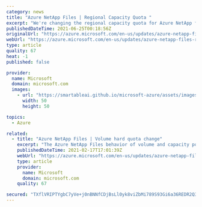 ```yaml
---
category: news
title: "Azure NetApp Files | Regional Capacity Quota "
excerpt: "We're changing the regional capacity quota for Azure NetApp files at no additional cost to you."
publishedDateTime: 2021-06-25T00:18:56Z
originalUrl: "https://azure.microsoft.com/en-us/updates/azure-netapp-files-regional-capacity-quota/"
webUrl: "https://azure.microsoft.com/en-us/updates/azure-netapp-files-regional-capacity-quota/"
type: article
quality: 67
heat: -1
published: false

provider:
  name: Microsoft
  domain: microsoft.com
  images:
    - url: "https://smartableai.github.io/microsoft-azure/assets/images/organizations/microsoft.com-50x50.jpg"
      width: 50
      height: 50

topics:
  - Azure

related:
  - title: "Azure NetApp Files | Volume hard quota change"
    excerpt: "The Azure NetApp Files behavior of volume and capacity pool provisioning will change to a manual and controllable mechanism beginning March 15th, 2021. This means that application users will have more control over provisioned capacity pool space and associated cost. "
    publishedDateTime: 2021-02-17T17:01:39Z
    webUrl: "https://azure.microsoft.com/en-us/updates/azure-netapp-files-volume-hard-quota-change/"
    type: article
    provider:
      name: Microsoft
      domain: microsoft.com
    quality: 67

secured: "TXflVRIPTYgbC7yVe+j0nBNNfCDjBsLl0yk8viZbMi789S93Gi6a36REDR2Q32S6eYiskMYWgciN38ywba9+cRY1Hf5hMLjXmz3GXfPcvL3N7obbkjmNbKIJqy4MTJRZO9F+wtdc/u9zOyFKwLYCQfto2uIOdbx4GGVPHVeLibSHYyIc8J+CUjCNQnpw79ZbXzgN+p7gni1dkIkbnS4vYkhNyt94tkPs7r2GlkVkui3WQ1Kr07Is7s0D1S2i2bcgL9L921CV7GR/b/2O6IJjguzqt3iZSA+WH/I+cFYZcPhebBM+GW9QbHhBk27elQIHqyO4gUrXbj8Nq0y0Xs52CFs+ByAXrUyPTHvk1W75wmo=;RLT0ei+S8H8iilFZds2CtQ=="
---
```


